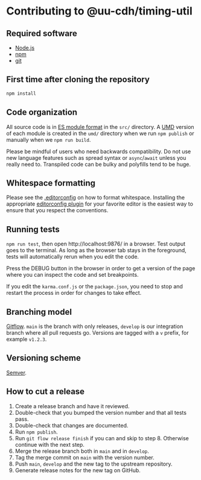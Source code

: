 # Contributing to @uu-cdh/timing-util

## Required software

- [Node.js](https://nodejs.org/)
- [npm](https://npmjs.com/)
- [git](https://git-scm.com/)

## First time after cloning the repository

```bash
npm install
```

## Code organization

All source code is in [ES module format][esm] in the `src/` directory. A [UMD][umd] version of each module is created in the `umd/` directory when we run `npm publish` or manually when we `npm run build`.

Please be mindful of users who need backwards compatibility. Do not use new language features such as spread syntax or `async`/`await` unless you really need to. Transpiled code can be bulky and polyfills tend to be huge.

[esm]: https://developer.mozilla.org/en-US/docs/Web/JavaScript/Guide/Modules
[umd]: https://www.davidbcalhoun.com/2014/what-is-amd-commonjs-and-umd/

## Whitespace formatting

Please see the [.editorconfig](.editorconfig) on how to format whitespace. Installing the appropriate [editorconfig plugin][editorconfig] for your favorite editor is the easiest way to ensure that you respect the conventions.

[editorconfig]: https://editorconfig.org/

## Running tests

`npm run test`, then open http://localhost:9876/ in a browser. Test output goes to the terminal. As long as the browser tab stays in the foreground, tests will automatically rerun when you edit the code.

Press the DEBUG button in the browser in order to get a version of the page where you can inspect the code and set breakpoints.

If you edit the `karma.conf.js` or the `package.json`, you need to stop and restart the process in order for changes to take effect.

## Branching model

[Gitflow](https://nvie.com/posts/a-successful-git-branching-model/). `main` is the branch with only releases, `develop` is our integration branch where all pull requests go. Versions are tagged with a `v` prefix, for example `v1.2.3`.

## Versioning scheme

[Semver](https://semver.org/).

## How to cut a release

1. Create a release branch and have it reviewed.
2. Double-check that you bumped the version number and that all tests pass.
3. Double-check that changes are documented.
4. Run `npm publish`.
5. Run `git flow release finish` if you can and skip to step 8. Otherwise continue with the next step.
6. Merge the release branch both in `main` and in `develop`.
7. Tag the merge commit on `main` with the version number.
8. Push `main`, `develop` and the new tag to the upstream repository.
9. Generate release notes for the new tag on GitHub.
